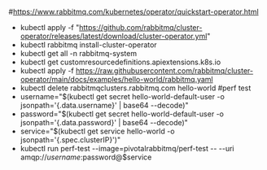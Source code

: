 #https://www.rabbitmq.com/kubernetes/operator/quickstart-operator.html
 * kubectl apply -f "https://github.com/rabbitmq/cluster-operator/releases/latest/download/cluster-operator.yml"
 * kubectl rabbitmq install-cluster-operator
 * kubectl get all -n rabbitmq-system
 * kubectl get customresourcedefinitions.apiextensions.k8s.io
 * kubectl apply -f https://raw.githubusercontent.com/rabbitmq/cluster-operator/main/docs/examples/hello-world/rabbitmq.yaml
 * kubectl delete rabbitmqclusters.rabbitmq.com hello-world
#perf test
 * username="$(kubectl get secret hello-world-default-user -o jsonpath='{.data.username}' | base64 --decode)"
 * password="$(kubectl get secret hello-world-default-user -o jsonpath='{.data.password}' | base64 --decode)"
 * service="$(kubectl get service hello-world -o jsonpath='{.spec.clusterIP}')"
 * kubectl run perf-test --image=pivotalrabbitmq/perf-test -- --uri amqp://$username:$password@$service

